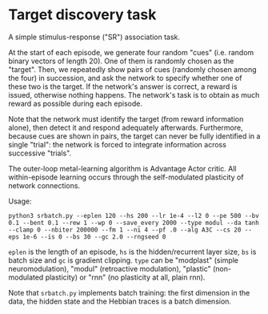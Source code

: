 # Target discovery task

A simple stimulus-response ("SR") association task.

At the start of each episode, we generate four random "cues" (i.e. random
binary vectors of length 20). One of them is randomly chosen as the "target".
Then, we repeatedly show pairs of cues (randomly chosen among the four) in
succession, and ask the network to specify whether one of these two is the
target. If the network's answer is correct, a reward is issued, otherwise
nothing happens. The network's task is to obtain as much reward as possible
during each episode.

Note that the network must identify the target (from reward information alone),
then detect it and respond adequately afterwards. Furthermore, because cues are
shown in pairs, the target can never be fully identified in a single "trial": the
network is forced to integrate information across successive "trials".

The outer-loop metal-learning algorithm is Advantage Actor critic. All
within-episode learning occurs through the self-modulated plasticity of network
connections.

Usage:

`python3 srbatch.py --eplen 120 --hs 200 --lr 1e-4 --l2 0 --pe 500 --bv 0.1 --bent 0.1 --rew 1 --wp 0 --save_every 2000 --type modul --da tanh --clamp 0 --nbiter 200000 --fm 1 --ni 4 --pf .0 --alg A3C --cs 20 --eps 1e-6 --is 0 --bs 30 --gc 2.0 --rngseed 0`


`eplen` is the length of an episode, `hs` is the hidden/recurrent layer size, `bs` is batch size and `gc` is gradient clipping.
`type` can be "modplast" (simple neuromodulation), "modul" (retroactive modulation), "plastic" (non-modulated plasticity) or "rnn" (no plasticity at all, plain rnn).

Note that `srbatch.py` implements batch training: the first dimension in the data, the hidden state and the Hebbian traces is a batch dimension.
